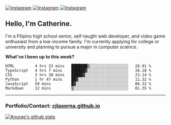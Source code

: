 <a href="https://www.instagram.com/clasernaj/"><img src="https://img.shields.io/badge/-Instagram-e4405f?style=flat-square&logo=Instagram&logoColor=white" alt="Instagram"/></a>
<a href="https://www.linkedin.com/in/catherinelaserna/"><img src="https://img.shields.io/badge/-LinkedIn-0e76a8?style=flat-square&logo=Linkedin&logoColor=white" alt="Instagram"/></a> 
<a href="https://cjlaserna.github.io/"><img src="https://img.shields.io/badge/-Portfolio-purple" alt="Instagram"/></a> 

## Hello, I'm Catherine.
I'm a Filipino high school senior, self-taught web developer, and video game enthusiast from a low-income family. I'm currently applying for college or university and planning to pursue a major in computer science.

**What've I been up to this week?** 
<!--START_SECTION:waka-->

```text
HTML         4 hrs 33 mins   ███████▒░░░░░░░░░░░░░░░░░   28.91 %
TypeScript   4 hrs 7 mins    ██████▓░░░░░░░░░░░░░░░░░░   26.18 %
CSS          3 hrs 38 mins   █████▓░░░░░░░░░░░░░░░░░░░   23.14 %
Python       1 hr 47 mins    ██▓░░░░░░░░░░░░░░░░░░░░░░   11.32 %
JavaScript   59 mins         █▓░░░░░░░░░░░░░░░░░░░░░░░   06.32 %
Markdown     12 mins         ▒░░░░░░░░░░░░░░░░░░░░░░░░   01.35 %
```

<!--END_SECTION:waka-->

-------------
### Portfolio/Contact: [cjlaserna.github.io](https://cjlaserna.github.io)
[![Anurag's github stats](https://github-readme-stats.vercel.app/api?username=cjlaserna&theme=cobalt)](https://github.com/anuraghazra/github-readme-stats)
